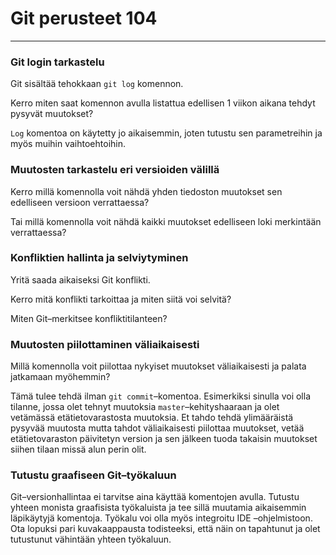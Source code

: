 # Git perusteet 104 

---

### Git login tarkastelu

Git sisältää tehokkaan `git log` komennon. 

Kerro miten saat komennon avulla listattua edellisen 1 viikon aikana tehdyt pysyvät muutokset?

`Log` komentoa on käytetty jo aikaisemmin, joten tutustu sen parametreihin ja myös muihin vaihtoehtoihin.

### Muutosten tarkastelu eri versioiden välillä

Kerro millä komennolla voit nähdä yhden tiedoston muutokset sen edelliseen versioon verrattaessa? 

Tai millä komennolla voit nähdä kaikki muutokset edelliseen loki merkintään verrattaessa?

### Konfliktien hallinta ja selviytyminen

Yritä saada aikaiseksi Git konflikti. 

Kerro mitä konflikti tarkoittaa ja miten siitä voi selvitä? 

Miten Git–merkitsee konfliktitilanteen?

### Muutosten piilottaminen väliaikaisesti

Millä komennolla voit piilottaa nykyiset muutokset väliaikaisesti ja palata jatkamaan myöhemmin? 

Tämä tulee tehdä ilman `git commit`–komentoa. Esimerkiksi sinulla voi olla tilanne, jossa olet tehnyt muutoksia `master`–kehityshaaraan ja olet vetämässä etätietovarastosta muutoksia. Et tahdo tehdä ylimääräistä pysyvää muutosta mutta tahdot väliaikaisesti piilottaa muutokset, vetää etätietovaraston päivitetyn version ja sen jälkeen tuoda takaisin muutokset siihen tilaan missä alun perin olit.

### Tutustu graafiseen Git–työkaluun

Git–versionhallintaa ei tarvitse aina käyttää komentojen avulla. Tutustu yhteen monista graafisista työkaluista ja tee sillä muutamia aikaisemmin läpikäytyjä komentoja. Työkalu voi olla myös integroitu IDE –ohjelmistoon. Ota lopuksi pari kuvakaappausta todisteeksi, että näin on tapahtunut ja olet tutustunut vähintään yhteen työkaluun.



